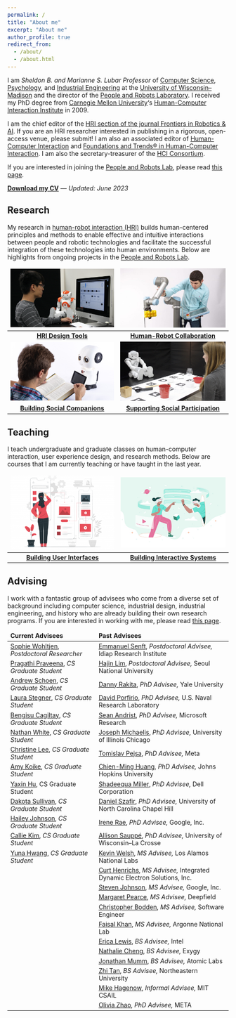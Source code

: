 ```yaml
---
permalink: /
title: "About me"
excerpt: "About me"
author_profile: true
redirect_from: 
  - /about/
  - /about.html
---
```


I am *Sheldon B. and Marianne S. Lubar Professor* of [Computer Science](http://cs.wisc.edu/), [Psychology](http://psych.wisc.edu/), and [Industrial Engineering](http://www.engr.wisc.edu/isye.html) at the [University of Wisconsin–Madison](http://wisc.edu/) and the director of the [People and Robots Laboratory](http://peopleandrobots.wisc.edu/). I received my PhD degree from [Carnegie Mellon University](http://cmu.edu/)‘s [Human-Computer Interaction Institute](http://hcii.cs.cmu.edu/) in 2009.

I am the chief editor of the [HRI section of the journal Frontiers in Robotics & AI](https://www.frontiersin.org/journals/robotics-and-ai/sections/human-robot-interaction#). If you are an HRI researcher interested in publishing in a rigorous, open-access venue, please submit! I am also an associated editor of [Human-Computer Interaction](https://www.tandfonline.com/toc/hhci20/current) and [Foundations and Trends® in Human-Computer Interaction](https://www.nowpublishers.com/HCI). I am also the secretary-treasurer of the [HCI Consortium](http://hcic.org/).

If you are interested in joining the [People and Robots Lab](http://peopleandrobots.wisc.edu), please read [this page](/joining).

<strong><a href="https://drive.google.com/file/d/14DQfHyx-LFM83_qJ8XGoLvqp7Vxo3rRX/view?usp=share_link" target="_blank">Download my CV</a></strong> — _Updated: June 2023_

## Research

My research in [human-robot interaction (HRI)](https://en.wikipedia.org/wiki/Human–robot_interaction) builds human-centered principles and methods to enable effective and intuitive interactions between people and robotic technologies and facilitate the successful integration of these technologies into human environments. Below are highlights from ongoing projects in the [People and Robots Lab](http://peopleandrobots.wisc.edu/).

<style>
table, td, th, tr {
   border: none;
}
thead {
   background-color: rgba(0, 0, 0, 0.0);
   border-bottom: 0px;
}
tr.border-bottom {
   border-bottom: 0px;
}
</style>

| [![](../images/Programming.png)](/portfolio/portfolio-1) | [![](../images/20180824_Robotics_112-980x608.jpg)](/portfolio/portfolio-2) |
| :-: | :-: |
| **[HRI Design Tools](/portfolio/portfolio-1)** | **[Human-Robot Collaboration](/portfolio/portfolio-2)** | 
| [![](../images/Educational-Robots.png)](/portfolio/portfolio-3) | [![](../images/TBI-Research.jpg)](/portfolio/portfolio-4) |
| **[Building Social Companions](/portfolio/portfolio-3)** | **[Supporting Social Participation](/portfolio/portfolio-4)** |

## Teaching

I teach undergraduate and graduate classes on human-computer interaction, user experience design, and research methods. Below are courses that I am currently teaching or have taught in the last year.

| [![](../images/ux-01-400x284.png)](/teaching/teaching-1) | [![](../images/6543438-400x267.jpg)](/teaching/teaching-3) |
| :-: | :-: |
| **[Building User Interfaces](/teaching/teaching-1)** | **[Building Interactive Systems](/teaching/teaching-3)** |

## Advising

I work with a fantastic group of advisees who come from a diverse set of background including computer science, industrial design, industrial engineering, and history who are already building their own research programs. If you are interested in working with me, please read [this page](/joining/).

| Current Advisees  | Past Advisees |
| :------------- | :------------- |
| [Sophie Wohltjen](https://www.linkedin.com/in/sophie-wohltjen-9b12b351), *Postdoctoral Researcher* | [Emmanuel Senft](https://emmanuel-senft.github.io/), *Postdoctoral Advisee,* Idiap Research Institute |
| [Pragathi Praveena](https://www.linkedin.com/in/pragathip/), *CS Graduate Student* | [Hajin Lim](https://www.hajinlim.com), *Postdoctoral Advisee,* Seoul National University |
| [Andrew Schoen](https://andrewjschoen.github.io/), *CS Graduate Student* | [Danny Rakita](https://uwnarratives.wisc.edu/bio/daniel-rakita/), *PhD Advisee,* Yale University |
| [Laura Stegner](http://laurastegner.com/), *CS Graduate Student* | [David Porfirio](http://pages.cs.wisc.edu/~dporfirio/), *PhD Advisee,* U.S. Naval Research Laboratory |
| [Bengisu Cagiltay](https://www.linkedin.com/in/bengisucagiltay/), *CS Graduate Student* | [Sean Andrist](https://seanandrist.com), *PhD Advisee,* Microsoft Research |
| [Nathan White](https://www.researchgate.net/profile/Nathan-White-18), *CS Graduate Student* | [Joseph Michaelis](https://lsri.uic.edu/profiles/michaelis-joseph/), *PhD Advisee,* University of Illinois Chicago |
| [Christine Lee](https://scholar.google.co.kr/citations?user=-K0MmdoAAAAJ&hl=en), *CS Graduate Student* | [Tomislav Pejsa](http://pages.cs.wisc.edu/~tpejsa/), *PhD Advisee,* Meta |
| [Amy Koike](https://amykoike.notion.site/Amy-Koike-s-Portfolio-25f2b3e0429e498183aa739b193fda01), *CS Graduate Student* | [Chien-Ming Huang](https://www.cs.jhu.edu/~cmhuang/), *PhD Advisee,* Johns Hopkins University |
| [Yaxin Hu](http://www.edayaxin.com/about), CS Graduate Student | [Shadeequa Miller](https://www.linkedin.com/in/s-dee-miller-58240710), *PhD Advisee,* Dell Corporation |
| [Dakota Sullivan](https://peopleandrobots.wisc.edu/staff/sullivan-dakota/), *CS Graduate Student* | [Daniel Szafir](https://cs.unc.edu/person/daniel-szafir/), *PhD Advisee,* University of North Carolina Chapel Hill |
| [Hailey Johnson](https://www.linkedin.com/in/hailey-lynn-johnson), *CS Graduate Student* | [Irene Rae](http://rene.chargingwombat.com/), *PhD Advisee,* Google, Inc. |
| [Callie Kim](https://callie-kim.com/), *CS Graduate Student* | [Allison Sauppé](https://cs.uwlax.edu/~asauppe/), *PhD Advisee,* University of Wisconsin–La Crosse |
| [Yuna Hwang](https://www.linkedin.com/in/yuna-hwang-35b6b4234?trk=public_profile_samename-profile), *CS Graduate Student* | [Kevin Welsh](https://www.linkedin.com/in/kevin-welsh-668140bb), *MS Advisee,* Los Alamos National Labs |
|  | [Curt Henrichs](https://robotics.wisc.edu/staff/henrichs-curt/), *MS Advisee,* Integrated Dynamic Electron Solutions, Inc. |
|  | [Steven Johnson](http://pages.cs.wisc.edu/~sjj/), *MS Advisee,* Google, Inc. |
|  | [Margaret Pearce](https://www.linkedin.com/in/margaretpearce), *MS Advisee,* Deepfield |
|                                                              | [Christopher Bodden](https://uwnarratives.wisc.edu/bio/christopher-bodden/), *MS Advisee,* Software Engineer |
|                                                              | [Faisal Khan](https://uwnarratives.wisc.edu/bio/christopher-bodden/), *MS Advisee,* Argonne National Lab |
|                                                              | [Erica Lewis](http://ericaslewis.com/), *BS Advisee,* Intel  |
|                                                              | [Nathalie Cheng](http://www.linkedin.com/in/nathaliecheng), *BS Advisee,* Exygy |
|                                                              | [Jonathan Mumm](http://www.linkedin.com/in/jonathanrmumm), *BS Advisee,* Atomic Labs |
| | [Zhi Tan](http://xiangzhitan.com/), *BS Advisee,* Northeastern University |
| | [Mike Hagenow](https://www.hageneaux.com/), *Informal Advisee,* MIT CSAIL |
| | [Olivia Zhao](https://www.olivia-zhao.com/), *PhD Advisee,* META |
